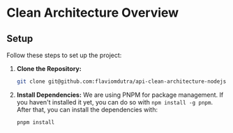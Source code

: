 # Clean Architecture Overview


## Setup

Follow these steps to set up the project:

1. **Clone the Repository:**
   ```bash
   git clone git@github.com:flaviomdutra/api-clean-architecture-nodejs.git
   ```

2. **Install Dependencies:** We are using PNPM for package management. If you haven't installed it yet, you can do so with `npm install -g pnpm`. After that, you can install the dependencies with:
   ```bash
   pnpm install
   ```

